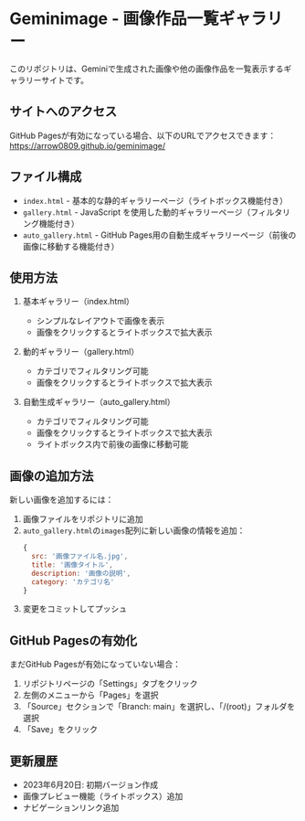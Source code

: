 # Geminimage - 画像作品一覧ギャラリー

このリポジトリは、Geminiで生成された画像や他の画像作品を一覧表示するギャラリーサイトです。

## サイトへのアクセス

GitHub Pagesが有効になっている場合、以下のURLでアクセスできます：
https://arrow0809.github.io/geminimage/

## ファイル構成

- `index.html` - 基本的な静的ギャラリーページ（ライトボックス機能付き）
- `gallery.html` - JavaScript を使用した動的ギャラリーページ（フィルタリング機能付き）
- `auto_gallery.html` - GitHub Pages用の自動生成ギャラリーページ（前後の画像に移動する機能付き）

## 使用方法

1. 基本ギャラリー（index.html）
   - シンプルなレイアウトで画像を表示
   - 画像をクリックするとライトボックスで拡大表示

2. 動的ギャラリー（gallery.html）
   - カテゴリでフィルタリング可能
   - 画像をクリックするとライトボックスで拡大表示

3. 自動生成ギャラリー（auto_gallery.html）
   - カテゴリでフィルタリング可能
   - 画像をクリックするとライトボックスで拡大表示
   - ライトボックス内で前後の画像に移動可能

## 画像の追加方法

新しい画像を追加するには：

1. 画像ファイルをリポジトリに追加
2. `auto_gallery.html`の`images`配列に新しい画像の情報を追加：
   ```javascript
   { 
     src: '画像ファイル名.jpg', 
     title: '画像タイトル', 
     description: '画像の説明', 
     category: 'カテゴリ名' 
   }
   ```
3. 変更をコミットしてプッシュ

## GitHub Pagesの有効化

まだGitHub Pagesが有効になっていない場合：

1. リポジトリページの「Settings」タブをクリック
2. 左側のメニューから「Pages」を選択
3. 「Source」セクションで「Branch: main」を選択し、「/(root)」フォルダを選択
4. 「Save」をクリック

## 更新履歴

- 2023年6月20日: 初期バージョン作成
- 画像プレビュー機能（ライトボックス）追加
- ナビゲーションリンク追加